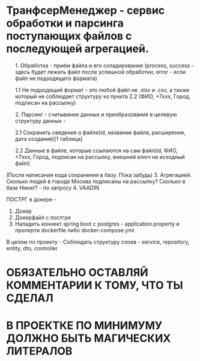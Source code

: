<h1>ТранфсерМенеджер - сервис обработки и парсинга поступающих файлов с последующей агрегацией.</h1>

<ul>1. Обработка  - приём файла и его складирование (process, success - здесь будет лежать файл после успешной обработки, error - если файл не подходящего формата)</ul>
   <ul> 1.1 Не подходящий формат - это любой файл не .xlsx и .csv, а также который не соблюдает структуру из пункта 2.2 (ФИО, +7xxx, Город, подписан на рассылку)</ul>
<ul>2. Парсинг - считывание данных и преобразования в целевую структуру данных - </ul>
  <ul> 2.1 Сохранить сведения о файле(id, название файла, расширение, дата создания)[1 таблица]</ul>
   <ul>2.2 Данные в файле, которые ссылаются на сам файл(id, ФИО, +7xxx, Город, подписан на рассылку, внешний ключ на исходный файл)</ul>


(После написания кода сохранения в базу. Пока забудь)
3. Агрегацией. Сколько людей в городе Москва подписаны на рассылку? Сколько в базе Никит? - по запросу
4. VAADIN


ПОСТРГ в докере - 
1. Докер
2. Докерфайл с постгре
3. Наладить коннект spring boot с postgres - application.property и проперти dockerfile либо docker-compose.yml

В целом по проекту - 
Соблюдать структуру слоев - service, repository, entity, dto, controller
<h1> ОБЯЗАТЕЛЬНО ОСТАВЛЯЙ КОММЕНТАРИИ К ТОМУ, ЧТО ТЫ СДЕЛАЛ </h1>
<h1> В ПРОЕКТКЕ ПО МИНИМУМУ ДОЛЖНО БЫТЬ МАГИЧЕСКИХ ЛИТЕРАЛОВ </h1>
